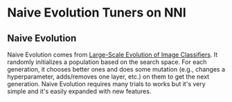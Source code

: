 Naive Evolution Tuners on NNI
===

## Naive Evolution

Naive Evolution comes from [Large-Scale Evolution of Image Classifiers](https://arxiv.org/pdf/1703.01041.pdf). It randomly initializes a population based on the search space. For each generation, it chooses better ones and does some mutation (e.g., changes a hyperparameter, adds/removes one layer, etc.) on them to get the next generation. Naive Evolution requires many trials to works but it's very simple and it's easily expanded with new features.
